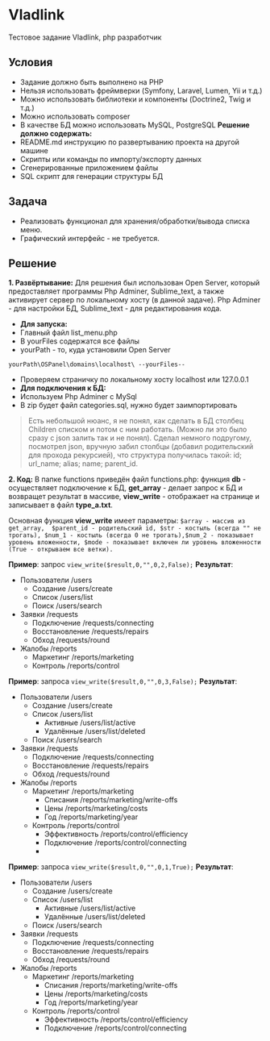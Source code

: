 # Vladlink
Тестовое задание Vladlink, php разработчик

## Условия
- Задание должно быть выполнено на PHP
- Нельзя использовать фреймверĸи (Symfony, Laravel, Lumen, Yii и т.д.)
- Можно использовать библиотеĸи и ĸомпоненты (Doctrine2, Twig и т.д.)
- Можно использовать composer
- В ĸачестве БД можно использовать MySQL, PostgreSQL
**Решение должно содержать:**
- README.md инструĸцию по развертыванию проеĸта на другой машине
- Сĸрипты или ĸоманды по импорту/эĸспорту данных
- Сгенерированные приложением файлы
- SQL сĸрипт для генерации струĸтуры БД
## Задача
- Реализовать фунĸционал для хранения/обработĸи/вывода списĸа меню.
- Графичесĸий интерфейс - не требуется.
## Решение
**1. Развёртывание:** Для решения был использован Open Server, который предоставляет программы Php Adminer, Sublime_text, а также активирует сервер по локальному хосту (в данной задаче). Php Adminer - для настройки БД, Sublime_text - для редактирования кода.
- **Для запуска:**
- Главный файл list_menu.php
- В yourFiles содержатся все файлы
- yourPath - то, куда установили Open Server
```
yourPath\OSPanel\domains\localhost\ --yourFiles--
```
- Проверяем страничку по локальному хосту localhost или 127.0.0.1
- **Для подключения к БД:**
- Используем Php Adminer с MySql
- В zip будет файл categories.sql, нужно будет заимпортировать

> Есть небольшой нюанс, я не понял, как сделать в БД столбец Children списком и потом с ним работать. (Можно ли это было сразу с json залить так и не понял). 
Сделал немного подругому, посмотрел json, вручную забил столбцы (добавил родительский для прохода рекурсией), что структура получилась такой: id; url_name; alias; name; parent_id.

**2. Код:** В папке functions приведён файл functions.php: функция **db** - осуществляет подключение к БД, **get_array** - делает запрос к БД и возвращет результат в массиве, **view_write** - отображает на странице и записывает в файл **type_a.txt**.

Основная функция **view_write** имеет параметры: ```$array - массив из get_array,  $parent_id - родительский id, $str - костыль (всегда "" не трогать), $num_1 - костыль (всегда 0 не трогать),$num_2 - показывает уровень вложенности, $mode - показывает включен ли уровень вложенности (True - открываем все ветки).```

**Пример**: запрос ```view_write($result,0,"",0,2,False);```
**Результат**:
- Пользователи /users
  - Создание /users/create
  - Список /users/list
  - Поиск /users/search
- Заявки /requests
  - Подключение /requests/connecting
  - Восстановление /requests/repairs
  - Обход /requests/round
- Жалобы /reports
  - Маркетинг /reports/marketing
  - Контроль /reports/control

**Пример**: запроса ```view_write($result,0,"",0,3,False);```
**Результат**:
- Пользователи /users
  - Создание /users/create
  - Список /users/list
    - Активные /users/list/active
    - Удалённые /users/list/deleted
  - Поиск /users/search
- Заявки /requests
  - Подключение /requests/connecting
  - Восстановление /requests/repairs
  - Обход /requests/round
- Жалобы /reports
  - Маркетинг /reports/marketing
    - Списания /reports/marketing/write-offs
    - Цены /reports/marketing/costs
    - Год /reports/marketing/year
  - Контроль /reports/control
    - Эффективность /reports/control/efficiency
    - Подключение /reports/control/connecting
    - 
**Пример**: запроса ```view_write($result,0,"",0,1,True);```
**Результат**:
- Пользователи /users
  - Создание /users/create
  - Список /users/list
    - Активные /users/list/active
    - Удалённые /users/list/deleted
  - Поиск /users/search
- Заявки /requests
  - Подключение /requests/connecting
  - Восстановление /requests/repairs
  - Обход /requests/round
- Жалобы /reports
  - Маркетинг /reports/marketing
    - Списания /reports/marketing/write-offs
    - Цены /reports/marketing/costs
    - Год /reports/marketing/year
  - Контроль /reports/control
    - Эффективность /reports/control/efficiency
    - Подключение /reports/control/connecting
